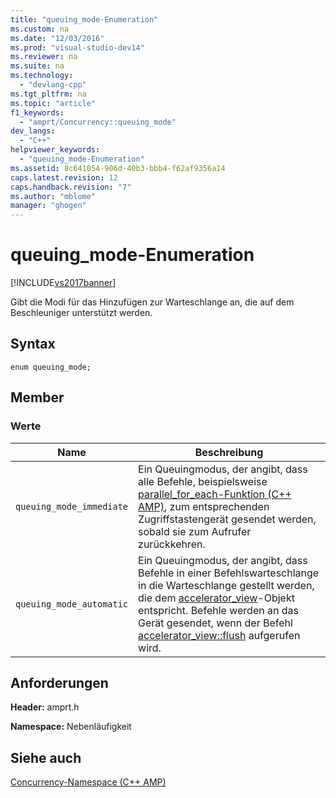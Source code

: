 ```yaml
---
title: "queuing_mode-Enumeration"
ms.custom: na
ms.date: "12/03/2016"
ms.prod: "visual-studio-dev14"
ms.reviewer: na
ms.suite: na
ms.technology: 
  - "devlang-cpp"
ms.tgt_pltfrm: na
ms.topic: "article"
f1_keywords: 
  - "amprt/Concurrency::queuing_mode"
dev_langs: 
  - "C++"
helpviewer_keywords: 
  - "queuing_mode-Enumeration"
ms.assetid: 8c641054-906d-40b3-bbb4-f62af9356a14
caps.latest.revision: 12
caps.handback.revision: "7"
ms.author: "mblome"
manager: "ghogen"
---
```

# queuing_mode-Enumeration
[!INCLUDE[vs2017banner](../../../assembler/inline/includes/vs2017banner.md)]

Gibt die Modi für das Hinzufügen zur Warteschlange an, die auf dem Beschleuniger unterstützt werden.  
  
## Syntax  
  
```  
enum queuing_mode;  
```  
  
## Member  
  
### Werte  
  
|Name|**Beschreibung**|  
|----------|----------------------|  
|`queuing_mode_immediate`|Ein Queuingmodus, der angibt, dass alle Befehle, beispielsweise [parallel\_for\_each\-Funktion \(C\+\+ AMP\)](../Topic/parallel_for_each%20Function%20\(C++%20AMP\).md), zum entsprechenden Zugriffstastengerät gesendet werden, sobald sie zum Aufrufer zurückkehren.|  
|`queuing_mode_automatic`|Ein Queuingmodus, der angibt, dass Befehle in einer Befehlswarteschlange in die Warteschlange gestellt werden, die dem [accelerator\_view](../../../parallel/amp/reference/accelerator-view-class.md)\-Objekt entspricht.  Befehle werden an das Gerät gesendet, wenn der Befehl [accelerator\_view::flush](../Topic/accelerator_view::flush%20Method.md) aufgerufen wird.|  
  
## Anforderungen  
 **Header:** amprt.h  
  
 **Namespace:** Nebenläufigkeit  
  
## Siehe auch  
 [Concurrency\-Namespace \(C\+\+ AMP\)](../../../parallel/amp/reference/concurrency-namespace-cpp-amp.md)